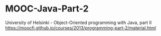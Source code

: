 # MOOC-Java-Part-2
University of Helsinki - Object-Oriented programming with Java, part II https://moocfi.github.io/courses/2013/programming-part-2/material.html
